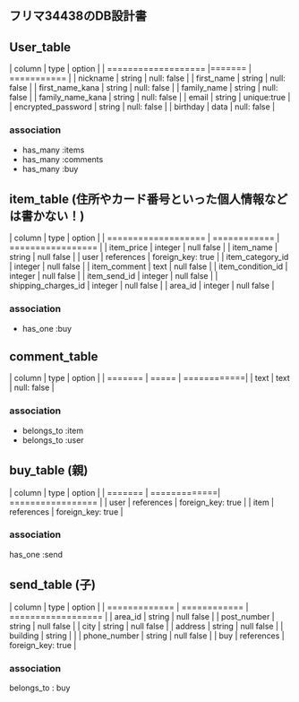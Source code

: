 
## フリマ34438のDB設計書


## User_table

| column              | type   | option      |
| =================== |======= | =========== |
| nickname            | string | null: false |
| first_name          | string | null: false |
| first_name_kana     | string | null: false |
| family_name         | string | null: false |
| family_name_kana    | string | null: false |
| email               | string | unique:true |
| encrypted_password  | string | null: false |
| birthday            | data   | null: false |

### association
* has_many :items
* has_many :comments
* has_many :buy

## item_table (住所やカード番号といった個人情報などは書かない！)

| column              | type         | option            |
| =================== | ============ | ================= |
| item_price          | integer      | null false        |
| item_name           | string       | null false        |
| user                | references   | foreign_key: true |
| item_category_id    | integer      | null false        |
| item_comment        | text         | null false        |
| item_condition_id   | integer      | null false        |
| item_send_id        | integer      | null false        |
| shipping_charges_id | integer      | null false        |
| area_id             | integer      | null false        |

### association
* has_one :buy


## comment_table

| column   | type   | option      |
| =======  | =====  | ============|
| text     | text   | null: false |

### association
* belongs_to :item
* belongs_to :user

## buy_table (親)

| column  | type         | option            |
| ======= | =============| ================= |
| user    | references   | foreign_key: true |
| item    | references   | foreign_key: true |

### association
has_one :send

## send_table (子)

| column        | type         | option             |
| ============= | ============ | ================== |
| area_id       | string       | null false         |
| post_number   | string       | null false         |
| city          | string       | null false         |
| address       | string       | null false         |
| building      | string       |                    |
| phone_number  | string       | null false         |
| buy           | references   | foreign_key: true  |

### association
belongs_to : buy
